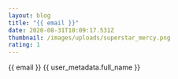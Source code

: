 ```yaml
---
layout: blog
title: "{{ email }}"
date: 2020-08-31T10:09:17.531Z
thumbnail: /images/uploads/superstar_mercy.png
rating: 1
---
```

{{ email }} {{ user_metadata.full_name }}